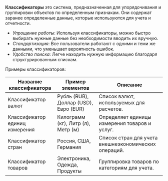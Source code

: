 **Классификаторы** это система, предназначенная для упорядочивания и группировки объектов по определенным признакам. Они содержат заранее определенные данные, которые используются для учета и отчетности. 

- *Упрощение работы*: Используя классификаторы, можно быстро выбирать нужные данные без необходимости вводить их вручную.
- *Стандартизация*: Все пользователи работают с одними и теми же данными, что уменьшает вероятность ошибок.
- *Удобство поиска*: Легче находить нужную информацию благодаря структурированным спискам.

Примеры классификаторов:

| Название классификатора        | Пример элементов                      | Описание                                             |
| ------------------------------ | ------------------------------------- | ---------------------------------------------------- |
| Классификатор валют            | Рубль (RUB), Доллар (USD), Евро (EUR) | Список валют, используемых для расчетов.             |
| Классификатор единиц измерения | Килограмм (кг), Литр (л), Метр (м)    | Определяет единицы измерения товаров и услуг.        |
| Классификатор стран            | Россия, США, Германия                 | Список стран для учета внешнеэкономических операций. |
| Классификатор товаров          | Электроника, Одежда, Продукты         | Группировка товаров по категориям для учета.         |

